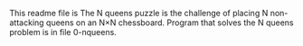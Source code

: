 This readme file is The N queens puzzle is the challenge of placing N non-attacking queens on an N×N chessboard. Program that solves the N queens problem is in file 0-nqueens.
